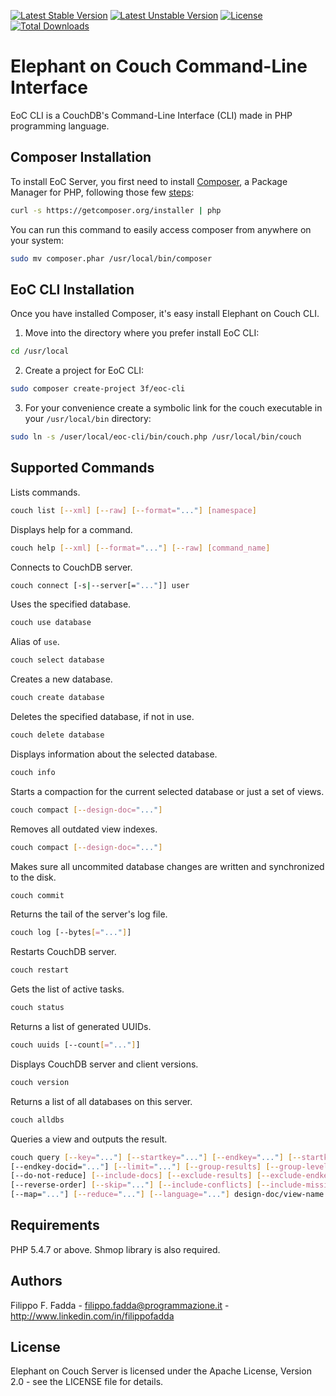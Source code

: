 [![Latest Stable Version](https://poser.pugx.org/3f/eoc-cli/v/stable.png)](https://packagist.org/packages/3f/eoc-cli)
[![Latest Unstable Version](https://poser.pugx.org/3f/eoc-cli/v/unstable.png)](https://packagist.org/packages/3f/eoc-cli)
[![License](https://poser.pugx.org/3f/eoc-cli/license.svg)](https://packagist.org/packages/3f/eoc-cli)
[![Total Downloads](https://poser.pugx.org/3f/eoc-cli/downloads.png)](https://packagist.org/packages/3f/eoc-cli)


Elephant on Couch Command-Line Interface
========================================
EoC CLI is a CouchDB's Command-Line Interface (CLI) made in PHP programming language.


Composer Installation
---------------------

To install EoC Server, you first need to install [Composer](http://getcomposer.org/), a Package Manager for
PHP, following those few [steps](http://getcomposer.org/doc/00-intro.md#installation-nix):

``` sh
curl -s https://getcomposer.org/installer | php
```

You can run this command to easily access composer from anywhere on your system:

``` sh
sudo mv composer.phar /usr/local/bin/composer
```


EoC CLI Installation
--------------------
Once you have installed Composer, it's easy install Elephant on Couch CLI.

1.  Move into the directory where you prefer install EoC CLI:
  ``` sh
  cd /usr/local
  ```

2.  Create a project for EoC CLI:
  ``` sh
  sudo composer create-project 3f/eoc-cli
  ```
  
3.  For your convenience create a symbolic link for the couch executable in your `/usr/local/bin` directory:
  ``` sh
  sudo ln -s /user/local/eoc-cli/bin/couch.php /usr/local/bin/couch
  ```


Supported Commands
------------------
Lists commands. 
``` sh
couch list [--xml] [--raw] [--format="..."] [namespace]
```

Displays help for a command. 
``` sh
couch help [--xml] [--format="..."] [--raw] [command_name]
```

Connects to CouchDB server. 
``` sh
couch connect [-s|--server[="..."]] user
```

Uses the specified database. 
``` sh
couch use database
```

Alias of `use`.
``` sh
couch select database
```

Creates a new database.
``` sh
couch create database
```

Deletes the specified database, if not in use. 
``` sh
couch delete database
```

Displays information about the selected database.
``` sh
couch info
```

Starts a compaction for the current selected database or just a set of views.
``` sh
couch compact [--design-doc="..."]
```

Removes all outdated view indexes.
``` sh
couch compact [--design-doc="..."]
```

Makes sure all uncommited database changes are written and synchronized to the disk.
``` sh
couch commit
```

Returns the tail of the server's log file.
``` sh
couch log [--bytes[="..."]]
```

Restarts CouchDB server. 
``` sh
couch restart
```

Gets the list of active tasks. 
``` sh
couch status
```

Returns a list of generated UUIDs.
``` sh
couch uuids [--count[="..."]]
```

Displays CouchDB server and client versions. 
``` sh
couch version
```

Returns a list of all databases on this server. 
``` sh
couch alldbs
```


Queries a view and outputs the result. 
``` sh
couch query [--key="..."] [--startkey="..."] [--endkey="..."] [--startkey-docid="..."] 
[--endkey-docid="..."] [--limit="..."] [--group-results] [--group-level="..."] 
[--do-not-reduce] [--include-docs] [--exclude-results] [--exclude-endkey] 
[--reverse-order] [--skip="..."] [--include-conflicts] [--include-missing-keys] 
[--map="..."] [--reduce="..."] [--language="..."] design-doc/view-name [keys1] ... [keysN]
```


Requirements
------------
PHP 5.4.7 or above. Shmop library is also required.


Authors
-------
Filippo F. Fadda - <filippo.fadda@programmazione.it> - <http://www.linkedin.com/in/filippofadda>


License
-------
Elephant on Couch Server is licensed under the Apache License, Version 2.0 - see the LICENSE file for details.